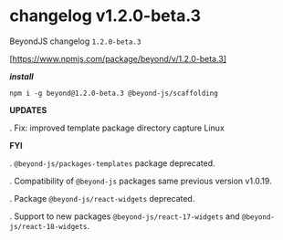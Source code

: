 # changelog v1.2.0-beta.3

BeyondJS changelog `1.2.0-beta.3`

[https://www.npmjs.com/package/beyond/v/1.2.0-beta.3]

**_install_**

```
npm i -g beyond@1.2.0-beta.3 @beyond-js/scaffolding
```

**UPDATES**

. Fix: improved template package directory capture Linux

**FYI**

. `@beyond-js/packages-templates` package deprecated.

. Compatibility of `@beyond-js` packages same previous version v1.0.19.

. Package `@beyond-js/react-widgets` deprecated.

. Support to new packages `@beyond-js/react-17-widgets` and `@beyond-js/react-18-widgets`.
